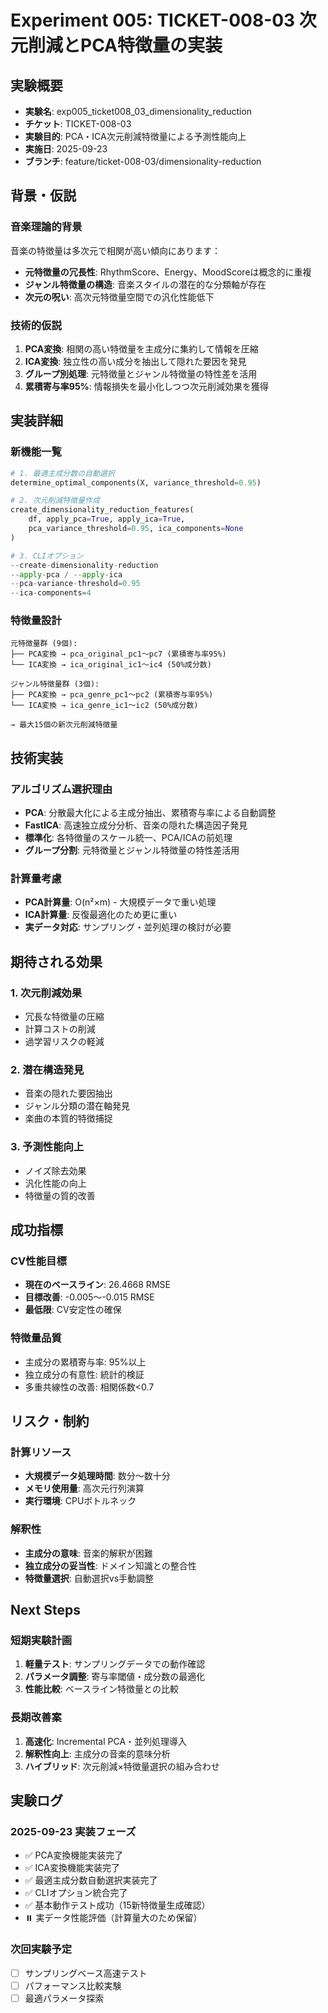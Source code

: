 # Experiment 005: TICKET-008-03 次元削減とPCA特徴量の実装

## 実験概要
- **実験名**: exp005_ticket008_03_dimensionality_reduction
- **チケット**: TICKET-008-03
- **実験目的**: PCA・ICA次元削減特徴量による予測性能向上
- **実施日**: 2025-09-23
- **ブランチ**: feature/ticket-008-03/dimensionality-reduction

## 背景・仮説

### 音楽理論的背景
音楽の特徴量は多次元で相関が高い傾向にあります：
- **元特徴量の冗長性**: RhythmScore、Energy、MoodScoreは概念的に重複
- **ジャンル特徴量の構造**: 音楽スタイルの潜在的な分類軸が存在
- **次元の呪い**: 高次元特徴量空間での汎化性能低下

### 技術的仮説
1. **PCA変換**: 相関の高い特徴量を主成分に集約して情報を圧縮
2. **ICA変換**: 独立性の高い成分を抽出して隠れた要因を発見
3. **グループ別処理**: 元特徴量とジャンル特徴量の特性差を活用
4. **累積寄与率95%**: 情報損失を最小化しつつ次元削減効果を獲得

## 実装詳細

### 新機能一覧
```python
# 1. 最適主成分数の自動選択
determine_optimal_components(X, variance_threshold=0.95)

# 2. 次元削減特徴量作成
create_dimensionality_reduction_features(
    df, apply_pca=True, apply_ica=True,
    pca_variance_threshold=0.95, ica_components=None
)

# 3. CLIオプション
--create-dimensionality-reduction
--apply-pca / --apply-ica
--pca-variance-threshold=0.95
--ica-components=4
```

### 特徴量設計
```
元特徴量群 (9個):
├── PCA変換 → pca_original_pc1～pc7 (累積寄与率95%)
└── ICA変換 → ica_original_ic1～ic4 (50%成分数)

ジャンル特徴量群 (3個):
├── PCA変換 → pca_genre_pc1～pc2 (累積寄与率95%)
└── ICA変換 → ica_genre_ic1～ic2 (50%成分数)

→ 最大15個の新次元削減特徴量
```

## 技術実装

### アルゴリズム選択理由
- **PCA**: 分散最大化による主成分抽出、累積寄与率による自動調整
- **FastICA**: 高速独立成分分析、音楽の隠れた構造因子発見
- **標準化**: 各特徴量のスケール統一、PCA/ICAの前処理
- **グループ分割**: 元特徴量とジャンル特徴量の特性差活用

### 計算量考慮
- **PCA計算量**: O(n²×m) - 大規模データで重い処理
- **ICA計算量**: 反復最適化のため更に重い
- **実データ対応**: サンプリング・並列処理の検討が必要

## 期待される効果

### 1. 次元削減効果
- 冗長な特徴量の圧縮
- 計算コストの削減
- 過学習リスクの軽減

### 2. 潜在構造発見
- 音楽の隠れた要因抽出
- ジャンル分類の潜在軸発見
- 楽曲の本質的特徴捕捉

### 3. 予測性能向上
- ノイズ除去効果
- 汎化性能の向上
- 特徴量の質的改善

## 成功指標

### CV性能目標
- **現在のベースライン**: 26.4668 RMSE
- **目標改善**: -0.005～-0.015 RMSE
- **最低限**: CV安定性の確保

### 特徴量品質
- 主成分の累積寄与率: 95%以上
- 独立成分の有意性: 統計的検証
- 多重共線性の改善: 相関係数<0.7

## リスク・制約

### 計算リソース
- **大規模データ処理時間**: 数分～数十分
- **メモリ使用量**: 高次元行列演算
- **実行環境**: CPUボトルネック

### 解釈性
- **主成分の意味**: 音楽的解釈が困難
- **独立成分の妥当性**: ドメイン知識との整合性
- **特徴量選択**: 自動選択vs手動調整

## Next Steps

### 短期実験計画
1. **軽量テスト**: サンプリングデータでの動作確認
2. **パラメータ調整**: 寄与率閾値・成分数の最適化
3. **性能比較**: ベースライン特徴量との比較

### 長期改善案
1. **高速化**: Incremental PCA・並列処理導入
2. **解釈性向上**: 主成分の音楽的意味分析
3. **ハイブリッド**: 次元削減×特徴量選択の組み合わせ

## 実験ログ

### 2025-09-23 実装フェーズ
- ✅ PCA変換機能実装完了
- ✅ ICA変換機能実装完了
- ✅ 最適主成分数自動選択実装完了
- ✅ CLIオプション統合完了
- ✅ 基本動作テスト成功（15新特徴量生成確認）
- ⏸️ 実データ性能評価（計算量大のため保留）

### 次回実験予定
- [ ] サンプリングベース高速テスト
- [ ] パフォーマンス比較実験
- [ ] 最適パラメータ探索